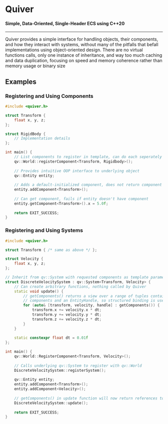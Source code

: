 # Quiver
#### Simple, Data-Oriented, Single-Header ECS using C++20

-----

Quiver provides a simple interface for handling objects, their components, and how they interact with systems, without
many of the pitfalls that befall implementations using object-oriented design. There are no virtual functions calls,
only one instance of inheritance, and way too much caching and data duplication, focusing on speed and memory coherence
rather than memory usage or binary size

## Examples
### Registering and Using Components
```c++
#include <quiver.h>

struct Transform {
    float x, y, z;
};

struct RigidBody {
    // Implementation details
};

int main() {
    // List components to register in template, can do each seperately or together
    qv::World::registerComponent<Transform, Rigidbody>();
    
    // Provides intuitive OOP interface to underlying object
    qv::Entity entity;
    
    // Adds a default-initialized component, does not return component
    entity.addComponent<Transform>();
    
    // Can get component, fails if entity doesn't have component
    entity.getComponent<Transform>().x = 5.0f;
    
    return EXIT_SUCCESS;
}
```

### Registering and Using Systems
```c++
#include <quiver.h>

struct Transform { /* same as above */ };

struct Velocity {
    float x, y, z;
};

// Inherit from qv::System with requested components as template parameters
struct DiscreteVelocitySystem : qv::System<Transform, Velocity> {
    // Can create arbitrary functions, nothing called by Quiver
    static void update() {
        // getComponents() returns a view over a range of tuples containing the requested
        // components and an EntityHandle, so structured binding is used to grab each individually
        for (auto& [transform, velocity, handle] : getComponents()) {
            transform.x += velocity.x * dt;
            transform.y += velocity.y * dt;
            transform.z += velocity.z * dt;
        }
    }
    
    static constexpr float dt = 0.01f
};

int main() {
    qv::World::RegisterComponent<Transform, Velocity>();
    
    // Calls underlying qv::System to register with qv::World
    DiscreteVelocitySystem::registerSystem();
    
    qv::Entity entity;
    entity.addComponent<Transform>();
    entity.addComponent<Velocity>();
    
    // getComponents() in update function will now return references to needed pieces of entity
    DiscreteVelocitySystem::update();
    
    return EXIT_SUCCESS;
}
```